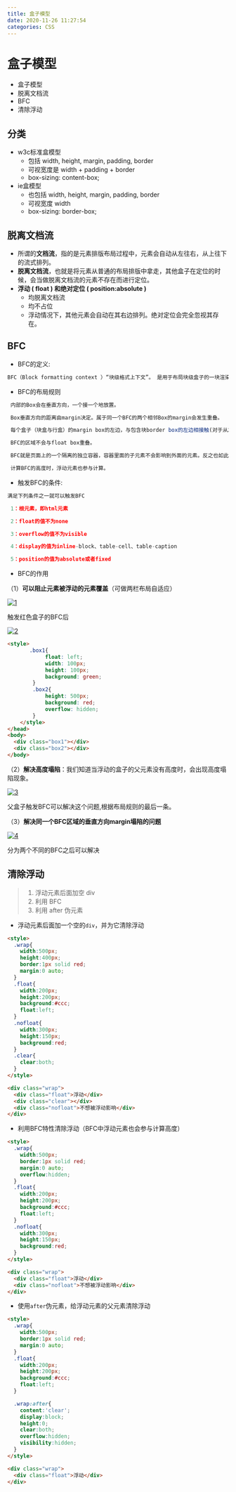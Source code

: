 ```yaml
---
title: 盒子模型
date: 2020-11-26 11:27:54
categories: CSS
---
```


# 盒子模型
* 盒子模型
* 脱离文档流
* BFC
* 清除浮动

## 分类

* w3c标准盒模型
  * 包括 width, height, margin, padding, border
  * 可视宽度是 width + padding + border
  * box-sizing: content-box;
* ie盒模型
  * 也包括 width, height, margin, padding, border
  * 可视宽度 width
  * box-sizing: border-box;

## 脱离文档流

* 所谓的**文档流**，指的是元素排版布局过程中，元素会自动从左往右，从上往下的流式排列。
* **脱离文档流**，也就是将元素从普通的布局排版中拿走，其他盒子在定位的时候，会当做脱离文档流的元素不存在而进行定位。
* **浮动 ( float ) 和绝对定位 ( position:absolute )**
  * 均脱离文档流
  * 均不占位
  * 浮动情况下，其他元素会自动在其右边排列。绝对定位会完全忽视其存在。

## BFC

* BFC的定义:

```js
BFC（Block formatting context ）“块级格式上下文”。 是用于布局块级盒子的一块渲染区域。并且与这个区域的外部毫无关系。
```

- BFC的布局规则

```js
 内部的Box会在垂直方向，一个接一个地放置。

 Box垂直方向的距离由margin决定。属于同一个BFC的两个相邻Box的margin会发生重叠。

 每个盒子（块盒与行盒）的margin box的左边，与包含块border box的左边相接触(对于从左往右的格式化，否则相反)。即使存在浮动也是如此。

 BFC的区域不会与float box重叠。

 BFC就是页面上的一个隔离的独立容器，容器里面的子元素不会影响到外面的元素。反之也如此。

 计算BFC的高度时，浮动元素也参与计算。
```

* 触发BFC的条件:

```js
满足下列条件之一就可以触发BFC

 1：根元素，即html元素

 2：float的值不为none

 3：overflow的值不为visible

 4：display的值为inline-block、table-cell、table-caption

 5：position的值为absolute或者fixed
```

- BFC的作用

（1）**可以阻止元素被浮动的元素覆盖**（可做两栏布局自适应）

[![1](https://img-blog.csdnimg.cn/20190428161126130.png)](https://img-blog.csdnimg.cn/20190428161126130.png)

 触发红色盒子的BFC后

[![2](https://img-blog.csdnimg.cn/20190428161306268.png)](https://img-blog.csdnimg.cn/20190428161306268.png)

```html
<style>
       .box1{
            float: left;
            width: 100px;
            height: 100px;
            background: green;
        }
        .box2{
            height: 500px;
            background: red;
            overflow: hidden;
        }
    </style>
</head>
<body>
  <div class="box1"></div>
  <div class="box2"></div>
</body>
```



（2）**解决高度塌陷**：我们知道当浮动的盒子的父元素没有高度时，会出现高度塌陷现象。

[![3](https://img-blog.csdnimg.cn/20190428162141491.png)](https://img-blog.csdnimg.cn/20190428162141491.png)

 父盒子触发BFC可以解决这个问题,根据布局规则的最后一条。

（3）**解决同一个BFC区域的垂直方向margin塌陷的问题**

[![4](https://img-blog.csdnimg.cn/20190428165048481.png?x-oss-process=image/watermark,type_ZmFuZ3poZW5naGVpdGk,shadow_10,text_aHR0cHM6Ly9ibG9nLmNzZG4ubmV0L3FxXzQxMjU3MTI5,size_16,color_FFFFFF,t_70)](https://img-blog.csdnimg.cn/20190428165048481.png?x-oss-process=image/watermark,type_ZmFuZ3poZW5naGVpdGk,shadow_10,text_aHR0cHM6Ly9ibG9nLmNzZG4ubmV0L3FxXzQxMjU3MTI5,size_16,color_FFFFFF,t_70)

 分为两个不同的BFC之后可以解决

## 清除浮动

> 1. 浮动元素后面加空 div 
> 2. 利用 BFC
> 3. 利用 after 伪元素

* 浮动元素后面加一个空的`div`，并为它清除浮动

```html
<style>
  .wrap{
    width:500px;
    height:400px;
    border:1px solid red;
    margin:0 auto;
  }
  .float{
    width:200px;
    height:200px;
    background:#ccc;
    float:left;
  }
  .nofloat{
    width:300px;
    height:150px;
    background:red;
  }
  .clear{
    clear:both;
  }
</style>

<div class="wrap">
  <div class="float">浮动</div>
  <div class="clear"></div>
  <div class="nofloat">不想被浮动影响</div>
</div>
```

* 利用BFC特性清除浮动（BFC中浮动元素也会参与计算高度）

```html
<style>
  .wrap{
    width:500px;
    border:1px solid red;
    margin:0 auto;
    overflow:hidden;
  }
  .float{
    width:200px;
    height:200px;
    background:#ccc;
    float:left;
  }
  .nofloat{
    width:300px;
    height:150px;
    background:red;
  }
</style>

<div class="wrap">
  <div class="float">浮动</div>
  <div class="nofloat">不想被浮动影响</div>
</div>
```

* 使用`after`伪元素，给浮动元素的父元素清除浮动

```html
<style>
  .wrap{
    width:500px;
    border:1px solid red;
    margin:0 auto;
  }
  .float{
    width:200px;
    height:200px;
    background:#ccc;
    float:left;
  }

  .wrap:after{
    content:'clear';
    display:block;
    height:0;
    clear:both;
    overflow:hidden;
    visibility:hidden;
  }
</style>

<div class="wrap">
  <div class="float">浮动</div>
</div>
```

